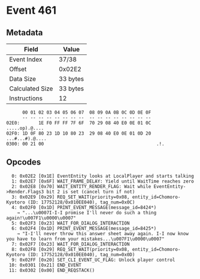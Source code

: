# Event 461

## Metadata

| Field           | Value    |
|-----------------|----------|
| Event Index     | 37/38    |
| Offset          | 0x02E2   |
| Data Size       | 33 bytes |
| Calculated Size | 33 bytes |
| Instructions    | 12       |

```
      00 01 02 03 04 05 06 07  08 09 0A 0B 0C 0D 0E 0F
      -- -- -- -- -- -- -- --  -- -- -- -- -- -- -- --
02E0:       1E F0 FF FF 7F 6F  70 29 08 40 E0 0E 01 0C    .....op).@....
02F0: 1D 0F 80 23 1D 10 80 23  29 08 40 E0 0E 01 0D 20  ...#...#).@.... 
0300: 00 21 00                                          .!.             
```

## Opcodes

```
  0: 0x02E2 [0x1E] EventEntity looks at LocalPlayer and starts talking
  1: 0x02E7 [0x6F] WAIT_FRAME_DELAY: Yield until WaitTime reaches zero
  2: 0x02E8 [0x70] WAIT_ENTITY_RENDER_FLAG: Wait while EventEntity->Render.Flags3 bit 2 is set (cancel turn if not)
  3: 0x02E9 [0x29] REQ_SET_WAIT(priority=0x08, entity_id=Chomoro-Kyotoro (ID: 17752128/0x010EE040), tag_num=0x0C)
  4: 0x02F0 [0x1D] PRINT_EVENT_MESSAGE(message_id=8424*)
    → "...\u0007I-I-I promise I'll never do such a thing again!\u007F1\u0000\u0007"
  5: 0x02F3 [0x23] WAIT_FOR_DIALOG_INTERACTION
  6: 0x02F4 [0x1D] PRINT_EVENT_MESSAGE(message_id=8425*)
    → "I-I'll never throw this answer sheet away again. I-I now know you have to learn from your mistakes...\u007F1\u0000\u0007"
  7: 0x02F7 [0x23] WAIT_FOR_DIALOG_INTERACTION
  8: 0x02F8 [0x29] REQ_SET_WAIT(priority=0x08, entity_id=Chomoro-Kyotoro (ID: 17752128/0x010EE040), tag_num=0x0D)
  9: 0x02FF [0x20] SET_CLI_EVENT_UC_FLAG: Unlock player control
 10: 0x0301 [0x21] END_EVENT
 11: 0x0302 [0x00] END_REQSTACK()
```
